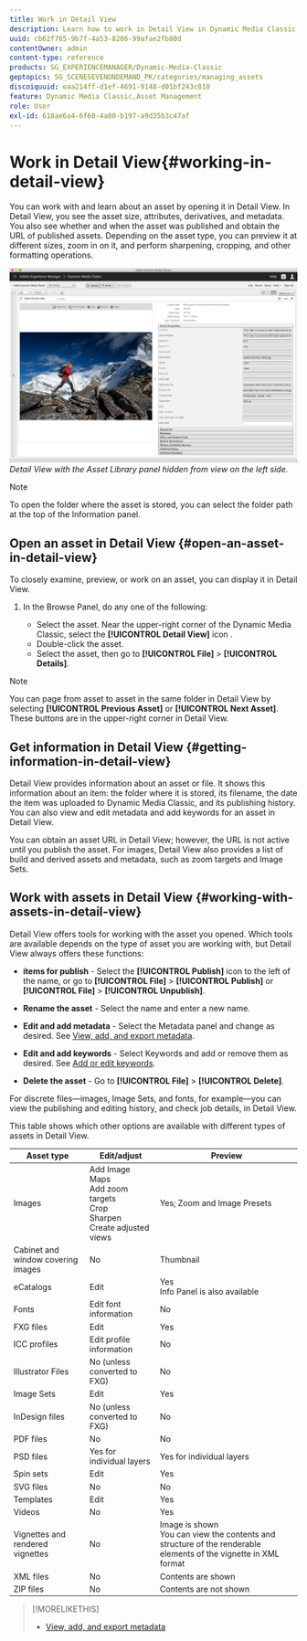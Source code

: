 ```yaml
---
title: Work in Detail View
description: Learn how to work in Detail View in Dynamic Media Classic.
uuid: cb62f765-9b7f-4a53-8206-99afae2fb80d
contentOwner: admin
content-type: reference
products: SG_EXPERIENCEMANAGER/Dynamic-Media-Classic
geptopics: SG_SCENESEVENONDEMAND_PK/categories/managing_assets
discoiquuid: eaa214ff-d1ef-4691-9148-d01bf243c810
feature: Dynamic Media Classic,Asset Management
role: User
exl-id: 618ae6a4-6f60-4a80-b197-a9d35b3c47af
---
```

# Work in Detail View{#working-in-detail-view}

You can work with and learn about an asset by opening it in Detail View. In Detail View, you see the asset size, attributes, derivatives, and metadata. You also see whether and when the asset was published and obtain the URL of published assets. Depending on the asset type, you can preview it at different sizes, zoom in on it, and perform sharpening, cropping, and other formatting operations.

<!-- 

Comment Type: remark
Last Modified By: Rick Brough (rbrough@adobe.com)
Last Modified Date: 2018-06-14T13:52:46.623-0400

<p>as_detail_view_popup.png found in Downloads on local in folder "scene7-images"</p>

 -->

![Detail View](/help/assets/image_0.img.png)
*Detail View with the Asset Library panel hidden from view on the left side.*

>[!NOTE]
>
>To open the folder where the asset is stored, you can select the folder path at the top of the Information panel.

## Open an asset in Detail View {#open-an-asset-in-detail-view}

To closely examine, preview, or work on an asset, you can display it in Detail View.

1. In the Browse Panel, do any one of the following:

    * Select the asset. Near the upper-right corner of the Dynamic Media Classic, select the **[!UICONTROL Detail View]** icon .
    * Double-click the asset.
    * Select the asset, then go to **[!UICONTROL File]** > **[!UICONTROL Details]**.

>[!NOTE]
>
>You can page from asset to asset in the same folder in Detail View by selecting **[!UICONTROL Previous Asset]** or **[!UICONTROL Next Asset]**. These buttons are in the upper-right corner in Detail View.

## Get information in Detail View {#getting-information-in-detail-view}

Detail View provides information about an asset or file. It shows this information about an item: the folder where it is stored, its filename, the date the item was uploaded to Dynamic Media Classic, and its publishing history. You can also view and edit metadata and add keywords for an asset in Detail View.

You can obtain an asset URL in Detail View; however, the URL is not active until you publish the asset. For images, Detail View also provides a list of build and derived assets and metadata, such as zoom targets and Image Sets.

## Work with assets in Detail View {#working-with-assets-in-detail-view}

Detail View offers tools for working with the asset you opened. Which tools are available depends on the type of asset you are working with, but Detail View always offers these functions:

* **items for publish** - Select the **[!UICONTROL Publish]** icon to the left of the name, or go to **[!UICONTROL File]** > **[!UICONTROL Publish]** or **[!UICONTROL File]** > **[!UICONTROL Unpublish]**.

* **Rename the asset** - Select the name and enter a new name.

* **Edit and add metadata** - Select the Metadata panel and change as desired. See [View, add, and export metadata](/help/viewing-adding-exporting-metadata.md).

* **Edit and add keywords** - Select Keywords and add or remove them as desired. See [Add or edit keywords](/help/viewing-adding-exporting-metadata.md).

* **Delete the asset** - Go to **[!UICONTROL File]** > **[!UICONTROL Delete]**.

For discrete files—images, Image Sets, and fonts, for example—you can view the publishing and editing history, and check job details, in Detail View.  
  
This table shows which other options are available with different types of assets in Detail View.

| Asset type | Edit/adjust | Preview |
| --- | --- | --- |
| Images | Add Image Maps<br>Add zoom targets<br>Crop<br>Sharpen<br>Create adjusted views | Yes; Zoom and Image Presets |
| Cabinet and window covering images | No | Thumbnail |
| eCatalogs | Edit | Yes<br>Info Panel is also available |
| Fonts | Edit font information | No |
| FXG files | Edit | Yes |
| ICC profiles | Edit profile information | No |
| Illustrator Files | No (unless converted to FXG) | No |
| Image Sets | Edit | Yes |
| InDesign files | No (unless converted to FXG) | No |
| PDF files | No | No |
| PSD files | Yes for individual layers | Yes for individual layers |
| Spin sets | Edit | Yes |
| SVG files | No | No |
| Templates | Edit | Yes |
| Videos | No | Yes |
| Vignettes and rendered vignettes | No | Image is shown<br>You can view the contents and structure of the renderable elements of the vignette in XML format |
| XML files| No | Contents are shown |
| ZIP files | No | Contents are not shown |

>[!MORELIKETHIS]
>
>* [View, add, and export metadata](viewing-adding-exporting-metadata.md#viewing_adding_and_exporting_metadata)
